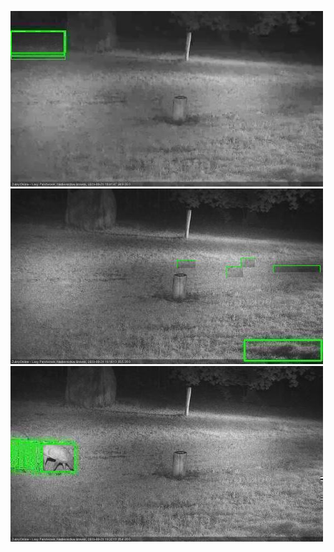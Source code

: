 ![20200928-183443-184449](in2/20200928/20200928-183443-184449_0_.jpg)
![20200928-191527-192531](in2/20200928/20200928-191527-192531_0_.jpg)
![20200928-192542-193543](in2/20200928/20200928-192542-193543_0_.jpg)

